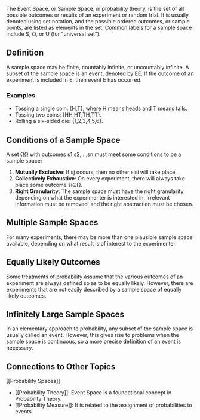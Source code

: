 The Event Space, or Sample Space, in probability theory, is the set of all possible outcomes or results of an experiment or random trial. It is usually denoted using set notation, and the possible ordered outcomes, or sample points, are listed as elements in the set. Common labels for a sample space include S, Ω, or U (for "universal set").

## Definition

A sample space may be finite, countably infinite, or uncountably infinite. A subset of the sample space is an event, denoted by EE. If the outcome of an experiment is included in E, then event E has occurred.

### Examples

- Tossing a single coin: {H,T}, where H means heads and T means tails.
- Tossing two coins: {HH,HT,TH,TT}.
- Rolling a six-sided die: {1,2,3,4,5,6}.

## Conditions of a Sample Space

A set ΩΩ with outcomes s1,s2,…,sn must meet some conditions to be a sample space:

1. **Mutually Exclusive**: If sj​ occurs, then no other sisi​ will take place.
2. **Collectively Exhaustive**: On every experiment, there will always take place some outcome si∈Ω.
3. **Right Granularity**: The sample space must have the right granularity depending on what the experimenter is interested in. Irrelevant information must be removed, and the right abstraction must be chosen.

## Multiple Sample Spaces

For many experiments, there may be more than one plausible sample space available, depending on what result is of interest to the experimenter.

## Equally Likely Outcomes

Some treatments of probability assume that the various outcomes of an experiment are always defined so as to be equally likely. However, there are experiments that are not easily described by a sample space of equally likely outcomes.

## Infinitely Large Sample Spaces

In an elementary approach to probability, any subset of the sample space is usually called an event. However, this gives rise to problems when the sample space is continuous, so a more precise definition of an event is necessary.

## Connections to Other Topics
[[Probability Spaces]]
- [[Probability Theory]]: Event Space is a foundational concept in Probability Theory.
- [[Probability Measure]]: It is related to the assignment of probabilities to events.